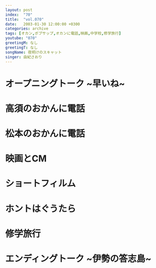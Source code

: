 ```yaml
---
layout: post
index:  "70"
title:  "vol.070"
date:   2003-01-30 12:00:00 +0300
categories: archive
tags: [オカン,ボブサップ,オカンに電話,映画,中学校,修学旅行]
youtube: "070"
greetingM: なし
greetingT: なし
songName: 夜明けのスキャット
singer: 由紀さおり
---
```


# オープニングトーク ~早いね~


# 高須のおかんに電話


# 松本のおかんに電話


# 映画とCM


# ショートフィルム


# ホントはぐうたら


# 修学旅行


# エンディングトーク ~伊勢の答志島~
